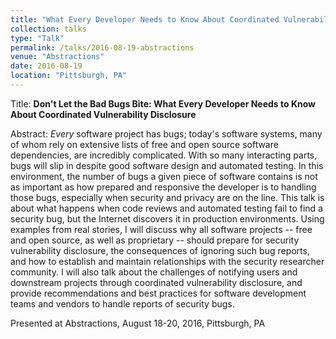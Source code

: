 ```yaml
---
title: "What Every Developer Needs to Know About Coordinated Vulnerability Disclosure"
collection: talks
type: "Talk"
permalink: /talks/2016-08-19-abstractions
venue: "Abstractions"
date: 2016-08-19
location: "Pittsburgh, PA"
---
```


Title: **Don't Let the Bad Bugs Bite: What Every Developer Needs to Know About Coordinated Vulnerability Disclosure**

Abstract: _Every_ software project has bugs; today's software systems, many of whom rely on extensive lists of free and open source software dependencies, are incredibly complicated. With so many interacting parts, bugs will slip in despite good software design and automated testing. In this environment, the number of bugs a given piece of software contains is not as important as how prepared and responsive the developer is to handling those bugs, especially when security and privacy are on the line. This talk is about what happens when code reviews and automated testing fail to find a security bug, but the Internet discovers it in production environments. Using examples from real stories, I will discuss why all software projects -- free and open source, as well as proprietary -- should prepare for security vulnerability disclosure, the consequences of ignoring such bug reports, and how to establish and maintain relationships with the security researcher community. I will also talk about the challenges of notifying users and downstream projects through coordinated vulnerability disclosure, and provide recommendations and best practices for software development teams and vendors to handle reports of security bugs.

Presented at Abstractions, August 18-20, 2016, Pittsburgh, PA
